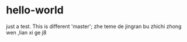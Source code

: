 # hello-world
just a test.
This is different 'master';
zhe teme de jingran bu zhichi zhong wen ,lian xi ge j8
